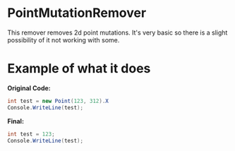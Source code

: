 # PointMutationRemover
This remover removes 2d point mutations. It's very basic so there is a slight possibility of it not working with some.

# Example of what it does
**Original Code:**
```csharp
int test = new Point(123, 312).X
Console.WriteLine(test);
```

**Final:**
```csharp
int test = 123;
Console.WriteLine(test);
```
